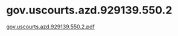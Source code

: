 # gov.uscourts.azd.929139.550.2

[gov.uscourts.azd.929139.550.2.pdf](gov%20uscourts%20azd%20929139%20550%202%20d45ac4f7d4ef4b458c715738238fb17a/gov.uscourts.azd.929139.550.2.pdf)